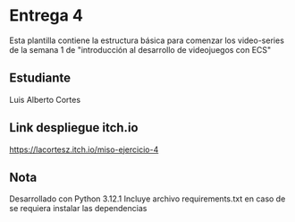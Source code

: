 # Entrega 4 
Esta plantilla contiene la estructura básica para comenzar los video-series de la semana 1 de "introducción al desarrollo de videojuegos con ECS"

## Estudiante
Luis Alberto Cortes

## Link despliegue itch.io
https://lacortesz.itch.io/miso-ejercicio-4

## Nota
Desarrollado con Python 3.12.1
Incluye archivo requirements.txt en caso de se requiera instalar las dependencias
